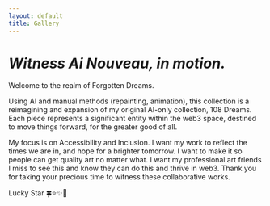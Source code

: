 ```yaml
---
layout: default
title: Gallery
---
```


<h1><i>Witness Ai Nouveau, in motion.</i></h1>
<p>Welcome to the realm of Forgotten Dreams.</p>

<p>Using AI and manual methods (repainting, animation), this collection is a reimagining and expansion of my original AI-only collection, 108 Dreams. Each piece represents a significant entity within the web3 space, destined to move things forward, for the greater good of all.</p> 

<p>My focus is on Accessibility and Inclusion. I want my work to reflect the times we are in, and hope for a brighter tomorrow. I want to make it so people can get quality art no matter what. I want my professional art friends I miss to see this and know they can do this and thrive in web3.  Thank you for taking your precious time to witness these collaborative works.</p>

Lucky Star 🍀⭐✨🌈</p>
